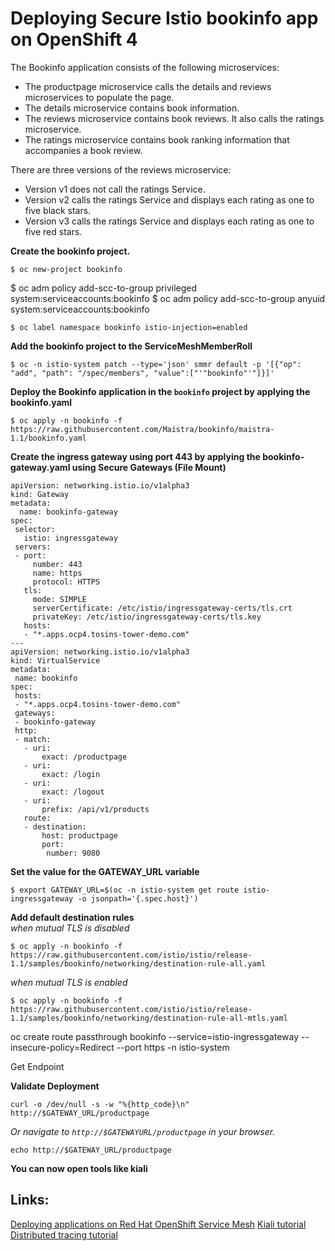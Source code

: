 # Deploying  Secure Istio bookinfo app on OpenShift 4

The Bookinfo application consists of the following microservices:
* The productpage microservice calls the details and reviews microservices to populate the page.
* The details microservice contains book information.
* The reviews microservice contains book reviews. It also calls the ratings microservice.
* The ratings microservice contains book ranking information that accompanies a book review.

There are three versions of the reviews microservice:

* Version v1 does not call the ratings Service.
* Version v2 calls the ratings Service and displays each rating as one to five black stars.
* Version v3 calls the ratings Service and displays each rating as one to five red stars.


**Create the bookinfo project.**
```
$ oc new-project bookinfo
```

$ oc adm policy add-scc-to-group privileged system:serviceaccounts:bookinfo
$ oc adm policy add-scc-to-group anyuid system:serviceaccounts:bookinfo

```
$ oc label namespace bookinfo istio-injection=enabled
```

**Add the bookinfo project to the ServiceMeshMemberRoll**
```
$ oc -n istio-system patch --type='json' smmr default -p '[{"op": "add", "path": "/spec/members", "value":["'"bookinfo"'"]}]'
```

**Deploy the Bookinfo application in the `bookinfo` project by applying the bookinfo.yaml**
```
$ oc apply -n bookinfo -f https://raw.githubusercontent.com/Maistra/bookinfo/maistra-1.1/bookinfo.yaml
```

**Create the ingress gateway using port 443 by applying the bookinfo-gateway.yaml using Secure Gateways (File Mount)**
```
apiVersion: networking.istio.io/v1alpha3
kind: Gateway
metadata:
  name: bookinfo-gateway
spec:
 selector:
   istio: ingressgateway
 servers:
 - port:
     number: 443
     name: https
     protocol: HTTPS
   tls:
     mode: SIMPLE
     serverCertificate: /etc/istio/ingressgateway-certs/tls.crt
     privateKey: /etc/istio/ingressgateway-certs/tls.key 
   hosts:     
   - "*.apps.ocp4.tosins-tower-demo.com"
---
apiVersion: networking.istio.io/v1alpha3
kind: VirtualService
metadata:
 name: bookinfo
spec:
 hosts:
 - "*.apps.ocp4.tosins-tower-demo.com"
 gateways:
 - bookinfo-gateway
 http:
 - match:
   - uri:
       exact: /productpage
   - uri:
       exact: /login
   - uri:
       exact: /logout
   - uri:
       prefix: /api/v1/products
   route:
   - destination:
       host: productpage
       port:
        number: 9080
```

**Set the value for the GATEWAY_URL variable**
```
$ export GATEWAY_URL=$(oc -n istio-system get route istio-ingressgateway -o jsonpath='{.spec.host}')
```

**Add default destination rules**  
*when mutual TLS is disabled*
```
$ oc apply -n bookinfo -f https://raw.githubusercontent.com/istio/istio/release-1.1/samples/bookinfo/networking/destination-rule-all.yaml
```

*when mutual TLS is enabled*
```
$ oc apply -n bookinfo -f https://raw.githubusercontent.com/istio/istio/release-1.1/samples/bookinfo/networking/destination-rule-all-mtls.yaml
```

 oc create  route passthrough bookinfo --service=istio-ingressgateway  --insecure-policy=Redirect --port https  -n istio-system

Get Endpoint

**Validate Deployment**
```
curl -o /dev/null -s -w "%{http_code}\n" http://$GATEWAY_URL/productpage
```

*Or navigate to  `http://$GATEWAYURL/productpage` in your browser.*
```
echo http://$GATEWAY_URL/productpage
```

**You can now open tools like kiali**

## Links:
[Deploying applications on Red Hat OpenShift Service Mesh](https://docs.openshift.com/container-platform/4.2/service_mesh/service_mesh_day_two/prepare-to-deploy-applications-ossm.html)
[Kiali tutorial](https://docs.openshift.com/container-platform/4.2/service_mesh/service_mesh_day_two/ossm-tutorial-kiali.html)
[Distributed tracing tutorial](https://docs.openshift.com/container-platform/4.2/service_mesh/service_mesh_day_two/ossm-tutorial-jaeger-tracing.html)
